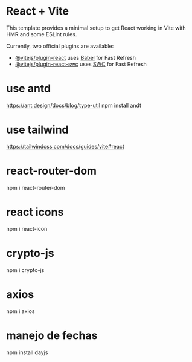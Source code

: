 # React + Vite

This template provides a minimal setup to get React working in Vite with HMR and some ESLint rules.

Currently, two official plugins are available:

- [@vitejs/plugin-react](https://github.com/vitejs/vite-plugin-react/blob/main/packages/plugin-react/README.md) uses [Babel](https://babeljs.io/) for Fast Refresh
- [@vitejs/plugin-react-swc](https://github.com/vitejs/vite-plugin-react-swc) uses [SWC](https://swc.rs/) for Fast Refresh




# use antd
https://ant.design/docs/blog/type-util
npm install andt

# use tailwind
https://tailwindcss.com/docs/guides/vite#react

# react-router-dom
npm i react-router-dom

# react icons
npm i react-icon

# crypto-js
npm i crypto-js

# axios
npm i axios


# manejo de fechas
npm install dayjs
